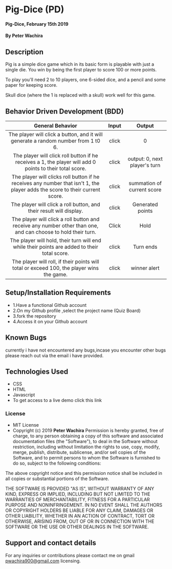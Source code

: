 
# Pig-Dice (PD)
#### Pig-Dice, February 15th 2019
#### By **Peter Wachira**
## Description
Pig is a simple dice game which in its basic form is playable with just a single die. You win by being the first player to score 100 or more points.

To play you'll need 2 to 10 players, one 6-sided dice, and a pencil and some paper for keeping score.

Skull dice (where the 1 is replaced with a skull) work well for this game.




## Behavior Driven Development (BDD)

| General Behavior |   Input   | Output|
| :-------------: | :-------------: |:-------------: |
| The player will click a button, and it will generate a random number from 1 t0 6.| click | 0 |
| The player will click  roll button if he receives a 1, the player will add 0 points to their total score. | click | output: 0, next player's turn  |
| The player will clicks  roll button if he receives any number that isn't 1, the player adds the score to their current score.  |  click | summation of current score |
| The player will click a roll button, and their result will display.| click | Generated points |
| The player will click a roll button and receive any number other than one, and can choose to hold their turn.| Click | Hold |
| The player will hold, their turn will end while their points are added to their total score.| click| Turn ends|
| The player will roll, if their points will total or exceed  100, the player wins the game. | click | winner alert|


## Setup/Installation Requirements
* 1.Have a functional Github account
* 2.On my Github profile ,select the project name (Quiz Board)
* 3.fork the repository
* 4.Access it on your Github account
## Known Bugs
currently i have not encountered any bugs,incase you encounter other bugs please reach out via the email i have provided.
## Technologies Used
* CSS
* HTML
* Javascript
* To get access to a live demo click this link  


### License
* MIT License
* Copyright (c) 2019 **Peter Wachira**
Permission is hereby granted, free of charge, to any person obtaining a copy of this software and associated documentation files (the "Software"), to deal in the Software without restriction, including without limitation the rights to use, copy, modify, merge, publish, distribute, sublicense, and/or sell copies of the Software, and to permit persons to whom the Software is furnished to do so, subject to the following conditions:

The above copyright notice and this permission notice shall be included in all copies or substantial portions of the Software.

THE SOFTWARE IS PROVIDED "AS IS", WITHOUT WARRANTY OF ANY KIND, EXPRESS OR IMPLIED, INCLUDING BUT NOT LIMITED TO THE WARRANTIES OF MERCHANTABILITY, FITNESS FOR A PARTICULAR PURPOSE AND NONINFRINGEMENT. IN NO EVENT SHALL THE AUTHORS OR COPYRIGHT HOLDERS BE LIABLE FOR ANY CLAIM, DAMAGES OR OTHER LIABILITY, WHETHER IN AN ACTION OF CONTRACT, TORT OR OTHERWISE, ARISING FROM, OUT OF OR IN CONNECTION WITH THE SOFTWARE OR THE USE OR OTHER DEALINGS IN THE SOFTWARE.
## Support and contact details
For any inquiries or contributions please contact me on gmail pwachira900@gmail.com
 licensing.
